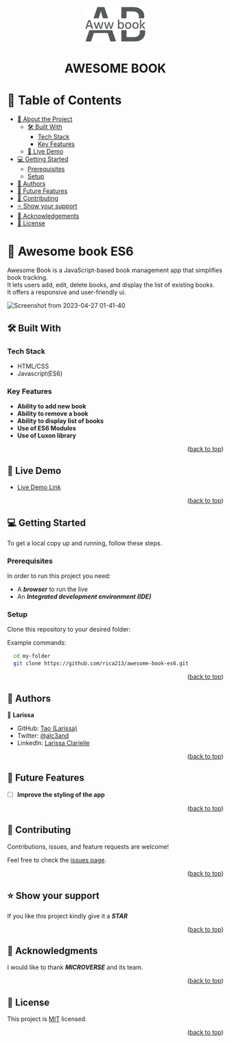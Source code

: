 <a name="readme-top"></a>

<div align="center">
  <img src="./img/logo/aww-book-high-resolution-logo-color-on-transparent-background.png" alt="logo" width="140"  height="auto" />
  <br/>

  <h1><b>AWESOME BOOK</b></h1>

</div>

<!-- TABLE OF CONTENTS -->

# 📗 Table of Contents

- [📖 About the Project](#about-project)
  - [🛠 Built With](#built-with)
    - [Tech Stack](#tech-stack)
    - [Key Features](#key-features)
  - [🚀 Live Demo](#live-demo)
- [💻 Getting Started](#getting-started)
  - [Prerequisites](#prerequisites)
  - [Setup](#setup)
- [👥 Authors](#authors)
- [🔭 Future Features](#future-features)
- [🤝 Contributing](#contributing)
- [⭐️ Show your support](#support)
- [🙏 Acknowledgements](#acknowledgements)
- [📝 License](#license)

<!-- PROJECT DESCRIPTION -->

# 📖 **Awesome book ES6** <a name="about-project"></a>

Awesome Book is a JavaScript-based book management app that simplifies book tracking. <br>
It lets users add, edit, delete books, and display the list of existing books. <br>
It offers a responsive and user-friendly ui.

![Screenshot from 2023-04-27 01-41-40](https://user-images.githubusercontent.com/10439283/234718490-05a58354-dfd0-4372-a323-3f0892190b52.png)

## 🛠 Built With <a name="built-with"></a>

### Tech Stack <a name="tech-stack"></a>

 - HTML/CSS
 - Javascript(ES6)

<!-- Features -->

### Key Features <a name="key-features"></a>

- **Ability to add new book**
- **Ability to remove a book**
- **Ability to display list of books**
- **Use of ES6 Modules**
- **Use of Luxon library**

<p align="right">(<a href="#readme-top">back to top</a>)</p>

<!-- LIVE DEMO -->

## 🚀 Live Demo <a name="live-demo"></a>

- [Live Demo Link](https://rica213.github.io/awesome-book-es6/)

<p align="right">(<a href="#readme-top">back to top</a>)</p>

<!-- GETTING STARTED -->

## 💻 Getting Started <a name="getting-started"></a>

To get a local copy up and running, follow these steps.

### Prerequisites

In order to run this project you need:

 - A **_browser_** to run the live
 - An **_Integrated development environment (IDE)_**

### Setup

Clone this repository to your desired folder:

Example commands:

```sh
  cd my-folder
  git clone https://github.com/rica213/awesome-book-es6.git
  ```

<p align="right">(<a href="#readme-top">back to top</a>)</p>

<!-- AUTHORS -->

## 👥 Authors <a name="authors"></a>

👤 **Larissa**

- GitHub: [Tao (Larissa)](https://github.com/rica213)
- Twitter: [@alc3and](https://twitter.com/alc3and)
- LinkedIn: [Larissa Clarielle](https://linkedin.com/in/larissa-clarielle)

<p align="right">(<a href="#readme-top">back to top</a>)</p>

<!-- FUTURE FEATURES -->

## 🔭 Future Features <a name="future-features"></a>

- [ ] **Improve the styling of the app**

<p align="right">(<a href="#readme-top">back to top</a>)</p>

<!-- CONTRIBUTING -->

## 🤝 Contributing <a name="contributing"></a>

Contributions, issues, and feature requests are welcome!

Feel free to check the [issues page](../../issues/).

<p align="right">(<a href="#readme-top">back to top</a>)</p>

<!-- SUPPORT -->

## ⭐️ Show your support <a name="support"></a>

If you like this project kindly give it a **_STAR_**

<p align="right">(<a href="#readme-top">back to top</a>)</p>

<!-- ACKNOWLEDGEMENTS -->

## 🙏 Acknowledgments <a name="acknowledgements"></a>

I would like to thank **_MICROVERSE_** and its team.

<p align="right">(<a href="#readme-top">back to top</a>)</p>

<!-- LICENSE -->

## 📝 License <a name="license"></a>

This project is [MIT](./LICENSE) licensed.

<p align="right">(<a href="#readme-top">back to top</a>)</p>
